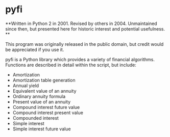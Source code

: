 # pyfi

**Written in Python 2 in 2001. Revised by others in 2004. Unmaintained since then, but presented here for historic interest and potential usefulness. **

This program was originally released in the public domain, but credit would be appreciated if you use it.

pyfi is a Python library which provides a variety of financial algorithms. Functions are described in detail within the script, but include:

- Amortization
- Amortization table generation
- Annual yield
- Equivalent value of an annuity
- Ordinary annuity formula
- Present value of an annuity
- Compound interest future value
- Compound interest present value
- Compounded interest
- Simple interest
- Simple interest future value